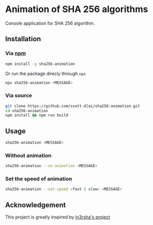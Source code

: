 # Animation of SHA 256 algorithms

Console application for SHA 256 algorithm.

## Installation

### Via [npm](https://www.npmjs.com)

```zsh
npm install -g sha256-animation
```

Or run the package direcly through `npx`

```zsh
npx sha256-animation <MESSAGE>
```

### Via source

```zsh
git clone https://github.com/scott-dlai/sha256-animation.git
cd sha256-animation
npm install && npm run build
```

## Usage

```zsh
sha256-animation <MESSAGE>
```

### Without animation

```zsh
sha256-animation --no-animation <MESSAGE>
```

### Set the speed of animation

```zsh
sha256-animation --set-speed <fast | slow> <MESSAGE>
```

## Acknowledgement

This project is greatly inspired by [in3rsha's project](https://github.com/in3rsha/sha256-animation)
